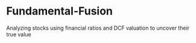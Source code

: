 # Fundamental-Fusion
Analyzing stocks using financial ratios and DCF valuation to uncover their true value
